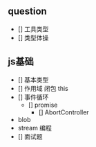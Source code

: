 ## question

- [] 工具类型
- [] 类型体操 


## js基础
- [] 基本类型
- [] 作用域 闭包 this
- [] 事件循环
  - [] promise
    - [] AbortController
- blob
- stream 编程
- [] 面试题

